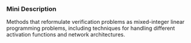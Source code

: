 ### Mini Description

Methods that reformulate verification problems as mixed-integer linear programming problems, including techniques for handling different activation functions and network architectures.
